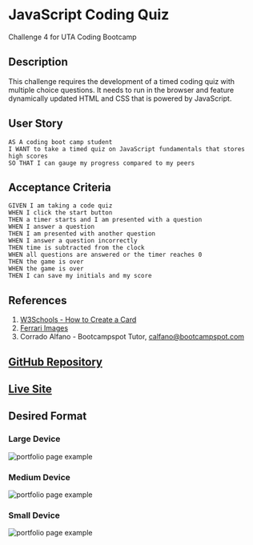 # JavaScript Coding Quiz
Challenge 4 for UTA Coding Bootcamp

## Description
This challenge requires the development of a timed coding quiz with multiple choice questions.  It needs to run in the browser and feature dynamically updated HTML and CSS that is powered by JavaScript.

## User Story
```
AS A coding boot camp student
I WANT to take a timed quiz on JavaScript fundamentals that stores high scores
SO THAT I can gauge my progress compared to my peers
```
## Acceptance Criteria
```
GIVEN I am taking a code quiz
WHEN I click the start button
THEN a timer starts and I am presented with a question
WHEN I answer a question
THEN I am presented with another question
WHEN I answer a question incorrectly
THEN time is subtracted from the clock
WHEN all questions are answered or the timer reaches 0
THEN the game is over
WHEN the game is over
THEN I can save my initials and my score
```
## References
1. <a href="https://www.w3schools.com/howto/howto_css_cards.asp"> W3Schools - How to Create a Card</a>
2. <a href="https://www.formula1.com"> Ferrari Images</a>
3. Corrado Alfano - Bootcampspot Tutor, calfano@bootcampspot.com



## <a href="https://github.com/bmancuso3/js-coding-quiz">GitHub Repository</a>

## <a href="https://bmancuso3.github.io/js-coding-quiz">Live Site</a>

## Desired Format
### Large Device
<img src="./assets/Images/Large Device.png" alt="portfolio page example">

### Medium Device

<img src="./assets/Images/Medium Device.png" alt="portfolio page example">

### Small Device

<img src="./assets/Images/Small Device.png" alt="portfolio page example">
